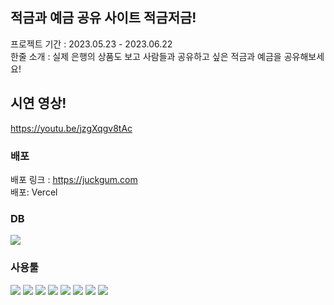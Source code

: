 ## 적금과 예금 공유 사이트 적금저금! 
프로젝트 기간 : 2023.05.23 - 2023.06.22
<br/>
한줄 소개 : 실제 은행의 상품도 보고 사람들과 공유하고 싶은 적금과 예금을 공유해보세요!
## 시연 영상! 
https://youtu.be/jzgXqgv8tAc
<br/>
### 배포
배포 링크 : https://juckgum.com <br/>
배포:  Vercel
### DB
<img src="https://img.shields.io/badge/mongodb-green?style=for-the-badge&logo=mongodb&logoColor=white"/> 

<br/>

### 사용툴
<img src="https://img.shields.io/badge/next.js-black?style=for-the-badge&logo=next.js&logoColor=white"/> <img src="https://img.shields.io/badge/react-blue?style=for-the-badge&logo=react&logoColor=white"/> <img src="https://img.shields.io/badge/javascript-yellow?style=for-the-badge&logo=javascript&logoColor=white"/> <img src="https://img.shields.io/badge/html5-orange?style=for-the-badge&logo=html5&logoColor=white"/> <img src="https://img.shields.io/badge/css3-blue?style=for-the-badge&logo=css3&logoColor=white"/> <img src="https://img.shields.io/badge/styledcomponents-pink?style=for-the-badge&logo=styledcomponents&logoColor=balck"/> <img src="https://img.shields.io/badge/axios-purple?style=for-the-badge&logo=axios&logoColor=white"/> <img src="https://img.shields.io/badge/figma-orange?style=for-the-badge&logo=figma&logoColor=white"/>
